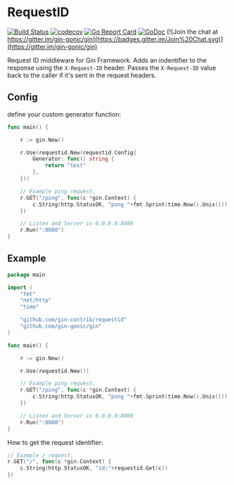 # RequestID

[![Build Status](https://travis-ci.org/gin-contrib/requestid.svg)](https://travis-ci.org/gin-contrib/requestid)
[![codecov](https://codecov.io/gh/gin-contrib/requestid/branch/master/graph/badge.svg)](https://codecov.io/gh/gin-contrib/requestid)
[![Go Report Card](https://goreportcard.com/badge/github.com/gin-contrib/requestid)](https://goreportcard.com/report/github.com/gin-contrib/requestid)
[![GoDoc](https://godoc.org/github.com/gin-contrib/requestid?status.svg)](https://godoc.org/github.com/gin-contrib/requestid)
[![Join the chat at https://gitter.im/gin-gonic/gin](https://badges.gitter.im/Join%20Chat.svg)](https://gitter.im/gin-gonic/gin)

Request ID middleware for Gin Framework. Adds an indentifier to the response using the `X-Request-ID` header. Passes the `X-Request-ID` value back to the caller if it's sent in the request headers.

## Config

define your custom generator function:

```go
func main() {

	r := gin.New()

	r.Use(requestid.New(requestid.Config{
		Generator: func() string {
			return "test"
		},
	}))

	// Example ping request.
	r.GET("/ping", func(c *gin.Context) {
		c.String(http.StatusOK, "pong "+fmt.Sprint(time.Now().Unix()))
	})

	// Listen and Server in 0.0.0.0:8080
	r.Run(":8080")
}
```

## Example

```go
package main

import (
	"fmt"
	"net/http"
	"time"

	"github.com/gin-contrib/requestid"
	"github.com/gin-gonic/gin"
)

func main() {

	r := gin.New()

	r.Use(requestid.New())

	// Example ping request.
	r.GET("/ping", func(c *gin.Context) {
		c.String(http.StatusOK, "pong "+fmt.Sprint(time.Now().Unix()))
	})

	// Listen and Server in 0.0.0.0:8080
	r.Run(":8080")
}
```

How to get the request identifier:

```go
// Example / request.
r.GET("/", func(c *gin.Context) {
	c.String(http.StatusOK, "id:"+requestid.Get(c))
})
```
